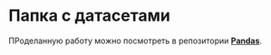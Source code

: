 # Папка с датасетами
ПРоделанную работу можно посмотреть в репозитории [**Pandas**](https://github.com/nikolayGU/Pandas).
